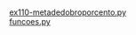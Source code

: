 #  
<a href='https://gabrielryanft.github.io/learning/cursoemvideo/python/exerciciospython/aula22 funcoes locais/ex110/ex110-metadedobroporcento.py' target='_blank' rel='next'>ex110-metadedobroporcento.py</a><br/>
<a href='https://gabrielryanft.github.io/learning/cursoemvideo/python/exerciciospython/aula22 funcoes locais/ex110/funcoes.py' target='_blank' rel='next'>funcoes.py</a><br/>

